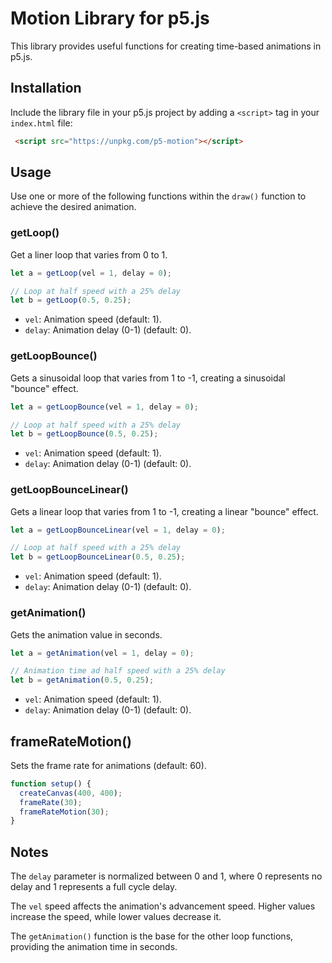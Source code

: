 # Motion Library for p5.js

This library provides useful functions for creating time-based animations in p5.js.

## Installation

Include the library file in your p5.js project by adding a `<script>` tag in your `index.html` file:

```html
 <script src="https://unpkg.com/p5-motion"></script>
```

## Usage

Use one or more of the following functions within the `draw()` function to achieve the desired animation.

### getLoop()

Get a liner loop that varies from 0 to 1.

```js
let a = getLoop(vel = 1, delay = 0);

// Loop at half speed with a 25% delay
let b = getLoop(0.5, 0.25);
```

- `vel`: Animation speed (default: 1).
- `delay`: Animation delay (0-1) (default: 0).


### getLoopBounce()

Gets a sinusoidal loop that varies from 1 to -1, creating a sinusoidal "bounce" effect.

```js
let a = getLoopBounce(vel = 1, delay = 0);

// Loop at half speed with a 25% delay
let b = getLoopBounce(0.5, 0.25);
```

- `vel`: Animation speed (default: 1).
- `delay`: Animation delay (0-1) (default: 0).

### getLoopBounceLinear()

Gets a linear loop that varies from 1 to -1, creating a linear "bounce" effect.

```js
let a = getLoopBounceLinear(vel = 1, delay = 0);

// Loop at half speed with a 25% delay
let b = getLoopBounceLinear(0.5, 0.25);
```

- `vel`: Animation speed (default: 1).
- `delay`: Animation delay (0-1) (default: 0).

### getAnimation()

Gets the animation value in seconds.

```js
let a = getAnimation(vel = 1, delay = 0);

// Animation time ad half speed with a 25% delay
let b = getAnimation(0.5, 0.25);
```

- `vel`: Animation speed (default: 1).
- `delay`: Animation delay (0-1) (default: 0).

## frameRateMotion()

Sets the frame rate for animations (default: 60).

```js
function setup() {
  createCanvas(400, 400);
  frameRate(30);
  frameRateMotion(30);
}
```


## Notes

The `delay` parameter is normalized between 0 and 1, where 0 represents no delay and 1 represents a full cycle delay.

The `vel` speed affects the animation's advancement speed. Higher values increase the speed, while lower values decrease it.

The `getAnimation()` function is the base for the other loop functions, providing the animation time in seconds.

